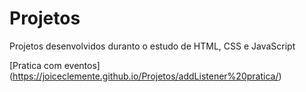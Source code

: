 # Projetos
 Projetos desenvolvidos duranto o estudo de HTML, CSS e JavaScript

 [Pratica com eventos] (https://joiceclemente.github.io/Projetos/addListener%20pratica/)
